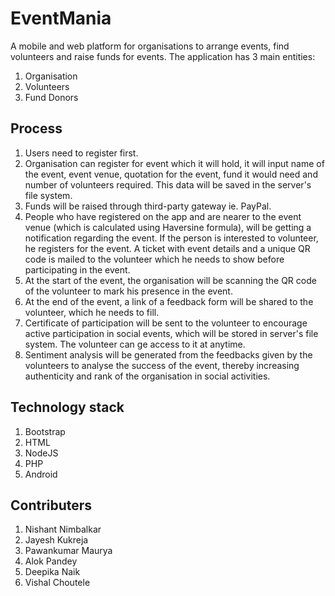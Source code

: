 # EventMania

A mobile and web platform for organisations to arrange events, find volunteers and raise funds for events.
The application has 3 main entities:

1. Organisation
2. Volunteers
3. Fund Donors

## Process
1. Users need to register first.
2.  Organisation can register for event which it will hold, it will input name of the event, event venue, quotation for the event, fund it would need and number of volunteers required. This data will be saved in the server's file system.
3. Funds will be raised through third-party gateway ie. PayPal.
4.  People who have registered on the app and are nearer to the event venue (which is calculated using Haversine formula),
will be getting a notification regarding the event. If the person is interested to volunteer, he registers for the event. A ticket with event details and a unique QR code is mailed to the volunteer which he needs to show before participating in the event.
5.  At the start of the event, the organisation will be scanning the QR code of the volunteer to mark his presence in the event.
6.  At the end of the event, a link of a feedback form will be shared to the volunteer, which he needs to fill.
7.  Certificate of participation will be sent to the volunteer to encourage active participation in social events, which will be stored in server's file system. The volunteer can ge access to it at anytime.
8.  Sentiment analysis will be generated from the feedbacks given by the volunteers to analyse the success of the event, thereby increasing authenticity and rank of the organisation in social activities.

## Technology stack
1.  Bootstrap
2.  HTML
3.  NodeJS
4.  PHP
5.  Android

## Contributers
1.  Nishant Nimbalkar
2.  Jayesh Kukreja
3.  Pawankumar Maurya
4.  Alok Pandey
5.  Deepika Naik
6.  Vishal Choutele
